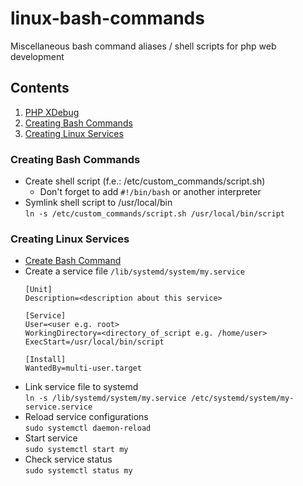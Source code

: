 # linux-bash-commands

Miscellaneous bash command aliases / shell scripts for php web development

## Contents
1. [PHP XDebug](https://github.com/Luc4G3r/linux-bash-commands/tree/main/php_xdebug)
2. [Creating Bash Commands](https://github.com/Luc4G3r/linux-bash-commands/#creating-bash-commands)
3. [Creating Linux Services](https://github.com/Luc4G3r/linux-bash-commands/#creating-linux-services)



### Creating Bash Commands
- Create shell script (f.e.: /etc/custom_commands/script.sh)
    - Don't forget to add `#!/bin/bash` or another interpreter
- Symlink shell script to /usr/local/bin  
  `ln -s /etc/custom_commands/script.sh /usr/local/bin/script`

### Creating Linux Services
- [Create Bash Command](https://github.com/Luc4G3r/linux-bash-commands/#creating-bash-commands)
- Create a service file `/lib/systemd/system/my.service`
  ```
  [Unit]
  Description=<description about this service>

  [Service]
  User=<user e.g. root>
  WorkingDirectory=<directory_of_script e.g. /home/user>
  ExecStart=/usr/local/bin/script

  [Install]
  WantedBy=multi-user.target
  ```
- Link service file to systemd  
  `ln -s /lib/systemd/system/my.service /etc/systemd/system/my-service.service`
- Reload service configurations  
  `sudo systemctl daemon-reload`
- Start service  
  `sudo systemctl start my`
- Check service status  
  `sudo systemctl status my`
